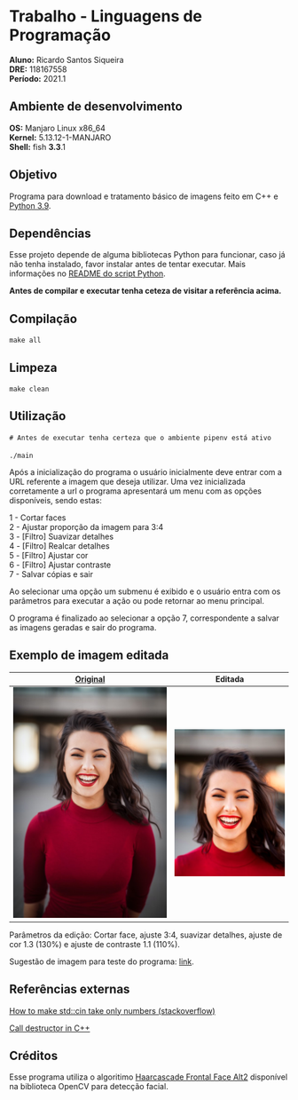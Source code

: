 # Trabalho - Linguagens de Programação

**Aluno:** Ricardo Santos Siqueira\
**DRE:** 118167558\
**Período:** 2021.1 

## Ambiente de desenvolvimento

**OS:** Manjaro Linux x86_64\
**Kernel:** 5.13.12-1-MANJARO\
**Shell:** fish **3.3**.1

## Objetivo

  Programa para download e tratamento básico de imagens feito em C++ e [Python 3.9](./python/README.md).  

## Dependências

Esse projeto depende de alguma bibliotecas Python para funcionar, caso já não tenha instalado, favor instalar antes de tentar executar. Mais informações no [README do script Python](./python/README.md).

**Antes de compilar e executar tenha ceteza de visitar a referência acima.**

## Compilação

```console
make all
```

## Limpeza

```console
make clean
```

## Utilização

```console
# Antes de executar tenha certeza que o ambiente pipenv está ativo

./main
```
  Após a inicialização do programa o usuário inicialmente deve entrar com a URL referente a imagem que deseja utilizar. Uma vez inicializada corretamente a url o programa apresentará um menu com as opções disponíveis, sendo estas:

  1 - Cortar faces\
  2 - Ajustar proporção da imagem para 3:4\
  3 - [Filtro] Suavizar detalhes\
  4 - [Filtro] Realcar detalhes\
  5 - [Filtro] Ajustar cor\
  6 - [Filtro] Ajustar contraste\
  7 - Salvar cópias e sair

  Ao selecionar uma opção um submenu é exibido e o usuário entra com os parâmetros para executar a ação ou pode retornar ao menu principal.

  O programa é finalizado ao selecionar a opção 7, correspondente a salvar as imagens geradas e sair do programa.

## Exemplo de imagem editada

   | [Original](https://images.unsplash.com/photo-1494790108377-be9c29b29330?ixid=MnwxMjA3fDB8MHxwaG90by1wYWdlfHx8fGVufDB8fHx8&ixlib=rb-1.2.1&auto=format&fit=crop&w=668&q=80) |                 Editada                 |
   | :-----------------------------------------------------------------------------------------------------------------------------------------------------------------------: | :-------------------------------------: |
   |                                                                ![Original](assets/original.png "Original")                                                                | ![Editada](assets/edited.png "Editada") |
  
  Parâmetros da edição: Cortar face, ajuste 3:4, suavizar detalhes, ajuste de cor 1.3 (130%) e ajuste de contraste 1.1 (110%).

  Sugestão de imagem para teste do programa: [link](https://images.unsplash.com/photo-1628891890377-57dba2715caf?ixid=MnwxMjA3fDB8MHxwaG90by1wYWdlfHx8fGVufDB8fHx8&ixlib=rb-1.2.1&auto=format&fit=crop&w=1171&q=80).


## Referências externas

[How to make std::cin take only numbers (stackoverflow)](https://stackoverflow.com/questions/10828937/how-to-make-cin-take-only-numbers)

[Call destructor in C++](https://www.delftstack.com/howto/cpp/call-destructor-in-cpp/)

## Créditos

Esse programa utiliza o algoritimo [Haarcascade Frontal Face Alt2](https://github.com/opencv/opencv/blob/master/data/haarcascades/haarcascade_frontalface_alt2.xml) disponível na biblioteca OpenCV para detecção facial.